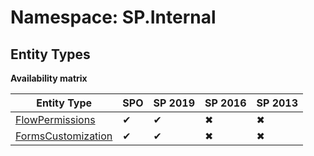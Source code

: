 # Namespace: SP.Internal
## Entity Types

**Availability matrix**

Entity Type | SPO | SP 2019 | SP 2016 | SP 2013
----------|-----|---------|---------|--------
[FlowPermissions](./EntityTypes/FlowPermissions) | ✔ | ✔ | ✖ | ✖
[FormsCustomization](./EntityTypes/FormsCustomization) | ✔ | ✔ | ✖ | ✖
